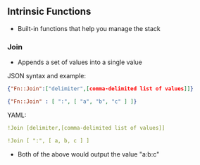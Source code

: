 ## Intrinsic Functions
* Built-in functions that help you manage the stack

### Join
* Appends a set of values into a single value

JSON syntax and example:
```json
{"Fn::Join":["delimiter",[comma-delimited list of values]]}

{"Fn::Join" : [ ":", [ "a", "b", "c" ] ]}
```
YAML:
```yaml
!Join [delimiter,[comma-delimited list of values]]

!Join [ ":", [ a, b, c ] ]
```

* Both of the above would output the value "a\:b\:c"